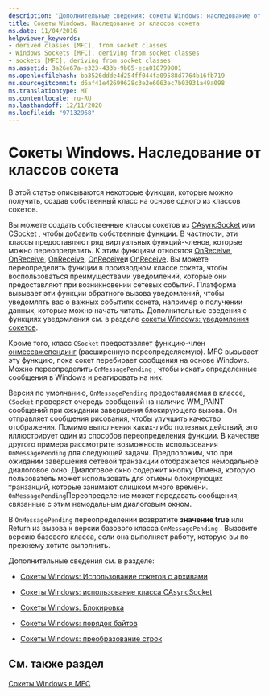 ```yaml
---
description: 'Дополнительные сведения: сокеты Windows: наследование от классов сокетов'
title: Сокеты Windows. Наследование от классов сокета
ms.date: 11/04/2016
helpviewer_keywords:
- derived classes [MFC], from socket classes
- Windows Sockets [MFC], deriving from socket classes
- sockets [MFC], deriving from socket classes
ms.assetid: 3a26e67a-e323-433b-9b05-eca018799801
ms.openlocfilehash: ba3526ddde4d254ff044fa09588d7764b16fb719
ms.sourcegitcommit: d6af41e42699628c3e2e6063ec7b03931a49a098
ms.translationtype: MT
ms.contentlocale: ru-RU
ms.lasthandoff: 12/11/2020
ms.locfileid: "97132968"
---
```

# <a name="windows-sockets-deriving-from-socket-classes"></a>Сокеты Windows. Наследование от классов сокета

В этой статье описываются некоторые функции, которые можно получить, создав собственный класс на основе одного из классов сокетов.

Вы можете создать собственные классы сокетов из [CAsyncSocket](../mfc/reference/casyncsocket-class.md) или [CSocket](../mfc/reference/csocket-class.md) , чтобы добавить собственные функции. В частности, эти классы предоставляют ряд виртуальных функций-членов, которые можно переопределить. К этим функциям относятся [OnReceive](../mfc/reference/casyncsocket-class.md#onreceive), [OnReceive](../mfc/reference/casyncsocket-class.md#onsend), [OnReceive](../mfc/reference/casyncsocket-class.md#onaccept), [OnReceive](../mfc/reference/casyncsocket-class.md#onconnect)и [OnReceive](../mfc/reference/casyncsocket-class.md#onclose). Вы можете переопределить функции в производном классе сокета, чтобы воспользоваться преимуществами уведомлений, которые они предоставляют при возникновении сетевых событий. Платформа вызывает эти функции обратного вызова уведомлений, чтобы уведомлять вас о важных событиях сокета, например о получении данных, которые можно начать читать. Дополнительные сведения о функциях уведомления см. в разделе [сокеты Windows: уведомления сокетов](../mfc/windows-sockets-socket-notifications.md).

Кроме того, класс `CSocket` предоставляет функцию-член [онмессажепендинг](../mfc/reference/csocket-class.md#onmessagepending) (расширенную переопределяемую). MFC вызывает эту функцию, пока сокет перебирает сообщения на основе Windows. Можно переопределить `OnMessagePending` , чтобы искать определенные сообщения в Windows и реагировать на них.

Версия по умолчанию, `OnMessagePending` предоставляемая в классе, `CSocket` проверяет очередь сообщений на наличие WM_PAINT сообщений при ожидании завершения блокирующего вызова. Он отправляет сообщения рисования, чтобы улучшить качество отображения. Помимо выполнения каких-либо полезных действий, это иллюстрирует один из способов переопределения функции. В качестве другого примера рассмотрите возможность использования `OnMessagePending` для следующей задачи. Предположим, что при ожидании завершения сетевой транзакции отображается немодальное диалоговое окно. Диалоговое окно содержит кнопку Отмена, которую пользователь может использовать для отмены блокирующих транзакций, которые занимают слишком много времени. `OnMessagePending`Переопределение может передавать сообщения, связанные с этим немодальным диалоговым окном.

В `OnMessagePending` переопределении возвратите **значение true** или Return из вызова к версии базового класса `OnMessagePending` . Вызовите версию базового класса, если она выполняет работу, которую вы по-прежнему хотите выполнить.

Дополнительные сведения см. в разделе:

- [Сокеты Windows: Использование сокетов с архивами](../mfc/windows-sockets-using-sockets-with-archives.md)

- [Сокеты Windows: использование класса CAsyncSocket](../mfc/windows-sockets-using-class-casyncsocket.md)

- [Сокеты Windows. Блокировка](../mfc/windows-sockets-blocking.md)

- [Сокеты Windows: порядок байтов](../mfc/windows-sockets-byte-ordering.md)

- [Сокеты Windows: преобразование строк](../mfc/windows-sockets-converting-strings.md)

## <a name="see-also"></a>См. также раздел

[Сокеты Windows в MFC](../mfc/windows-sockets-in-mfc.md)
